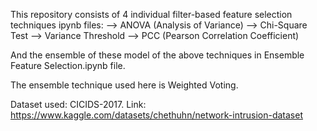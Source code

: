 This repository consists of 4 individual filter-based feature selection techniques ipynb files: 
--> ANOVA (Analysis of Variance)
--> Chi-Square Test
--> Variance Threshold 
--> PCC (Pearson Correlation Coefficient) 

And the ensemble of these model of the above techniques in Ensemble Feature Selection.ipynb file.

The ensemble technique used here is Weighted Voting.

Dataset used: CICIDS-2017. Link: https://www.kaggle.com/datasets/chethuhn/network-intrusion-dataset
